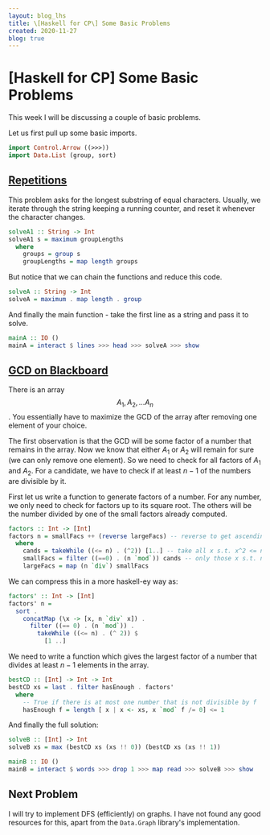 ```yaml
---
layout: blog_lhs
title: \[Haskell for CP\] Some Basic Problems
created: 2020-11-27
blog: true
---
```


# \[Haskell for CP\] Some Basic Problems

This week I will be discussing a couple of basic problems.

Let us first pull up some basic imports.

``` haskell
import Control.Arrow ((>>>))
import Data.List (group, sort)
```

## [Repetitions](https://cses.fi/problemset/task/1069)

This problem asks for the longest substring of equal characters.
Usually, we iterate through the string keeping a running counter, and
reset it whenever the character changes.

``` haskell
solveA1 :: String -> Int
solveA1 s = maximum groupLengths
  where
    groups = group s
    groupLengths = map length groups
```

But notice that we can chain the functions and reduce this code.

``` haskell
solveA :: String -> Int
solveA = maximum . map length . group
```

And finally the main function - take the first line as a string and pass
it to solve.

``` haskell
mainA :: IO ()
mainA = interact $ lines >>> head >>> solveA >>> show
```

## [GCD on Blackboard](https://atcoder.jp/contests/abc125/tasks/abc125_c)

There is an array $$A_1, A_2, \ldots A_n$$. You essentially have to
maximize the GCD of the array after removing one element of your choice.

The first observation is that the GCD will be some factor of a number
that remains in the array. Now we know that either $A_1$ or $A_2$ will
remain for sure (we can only remove one element). So we need to check
for all factors of $A_1$ and $A_2$. For a candidate, we have to check if
at least $n - 1$ of the numbers are divisible by it.

First let us write a function to generate factors of a number. For any
number, we only need to check for factors up to its square root. The
others will be the number divided by one of the small factors already
computed.

``` haskell
factors :: Int -> [Int]
factors n = smallFacs ++ (reverse largeFacs) -- reverse to get ascending order
  where
    cands = takeWhile ((<= n) . (^2)) [1..] -- take all x s.t. x^2 <= n
    smallFacs = filter ((==0) . (n `mod`)) cands -- only those x s.t. n `mod` x == 0
    largeFacs = map (n `div`) smallFacs
```

We can compress this in a more haskell-ey way as:

``` haskell
factors' :: Int -> [Int]
factors' n =
  sort .
    concatMap (\x -> [x, n `div` x]) .
      filter ((== 0) . (n `mod`)) .
        takeWhile ((<= n) . (^ 2)) $
          [1 ..]
```

We need to write a function which gives the largest factor of a number
that divides at least $n - 1$ elements in the array.

``` haskell
bestCD :: [Int] -> Int -> Int
bestCD xs = last . filter hasEnough . factors'
  where
    -- True if there is at most one number that is not divisible by f
    hasEnough f = length [ x | x <- xs, x `mod` f /= 0] <= 1
```

And finally the full solution:

``` haskell
solveB :: [Int] -> Int
solveB xs = max (bestCD xs (xs !! 0)) (bestCD xs (xs !! 1))
```

``` haskell
mainB :: IO ()
mainB = interact $ words >>> drop 1 >>> map read >>> solveB >>> show
```

## Next Problem

I will try to implement DFS (efficiently) on graphs. I have not found
any good resources for this, apart from the `Data.Graph` library's
implementation.
